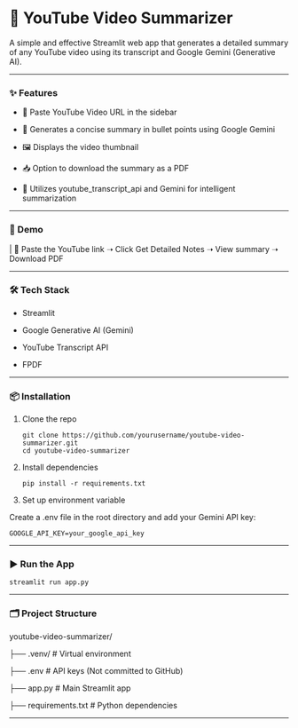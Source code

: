 # 🎥 YouTube Video Summarizer
A simple and effective Streamlit web app that generates a detailed summary of any YouTube video using its transcript and Google Gemini (Generative AI).

---

### ✨ Features
- 🔗 Paste YouTube Video URL in the sidebar

- 📄 Generates a concise summary in bullet points using Google Gemini

- 🖼️ Displays the video thumbnail

- 📥 Option to download the summary as a PDF

- 🧠 Utilizes youtube_transcript_api and Gemini for intelligent summarization

---

### 🚀 Demo
| 📌 Paste the YouTube link ➝ Click Get Detailed Notes ➝ View summary ➝ Download PDF

---

### 🛠️ Tech Stack
- Streamlit

- Google Generative AI (Gemini)

- YouTube Transcript API

- FPDF

---

### 📦 Installation
1. Clone the repo

       git clone https://github.com/yourusername/youtube-video-summarizer.git
       cd youtube-video-summarizer

3. Install dependencies

       pip install -r requirements.txt

4. Set up environment variable

Create a .env file in the root directory and add your Gemini API key:

    GOOGLE_API_KEY=your_google_api_key

---

### ▶️ Run the App

    streamlit run app.py

---

### 🗂️ Project Structure

youtube-video-summarizer/

├── .venv/                   # Virtual environment

├── .env                     # API keys (Not committed to GitHub)

├── app.py                   # Main Streamlit app

├── requirements.txt         # Python dependencies

---
       
